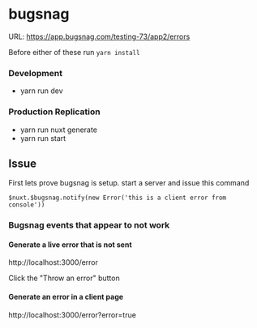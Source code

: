 # bugsnag

URL: https://app.bugsnag.com/testing-73/app2/errors

Before either of these run `yarn install`

### Development
 - yarn run dev
 
### Production Replication
 - yarn run nuxt generate
 - yarn run start

## Issue


First lets prove bugsnag is setup.  start a server and issue this command

`$nuxt.$bugsnag.notify(new Error('this is a client error from console'))`


### Bugsnag events that appear to not work

#### Generate a live error that is not sent
http://localhost:3000/error

Click the "Throw an error" button

#### Generate an error in a client page
http://localhost:3000/error?error=true




